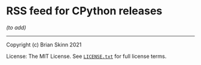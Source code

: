 # RSS feed for CPython releases

*(to add)*


----

Copyright (c) Brian Skinn 2021

License: The MIT License. See [`LICENSE.txt`](https://github.com/bskinn/cpython-release-feed/blob/master/LICENSE.txt)
for full license terms.

